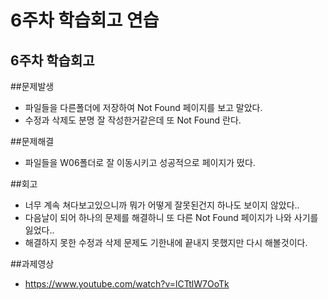 #  6주차 학습회고 연습

##  6주차 학습회고


##문제발생
 -  파일들을 다른폴더에 저장하여 Not Found 페이지를 보고 말았다.
 -  수정과 삭제도 분명 잘 작성한거같은데 또  Not Found 란다.
 
##문제해결

 -  파일들을 W06폴더로 잘 이동시키고 성공적으로 페이지가 떴다.
  
##회고

 -   너무 계속 쳐다보고있으니까 뭐가 어떻게 잘못된건지 하나도 보이지 않았다..
 -   다음날이 되어 하나의 문제를 해결하니 또 다른  Not Found 페이지가 나와 사기를 잃었다..
 -   해결하지 못한 수정과 삭제 문제도 기한내에 끝내지 못했지만 다시 해볼것이다.
 
##과제영상
 -  https://www.youtube.com/watch?v=lCTtlW7OoTk

  
  
  
